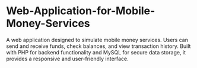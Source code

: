 # Web-Application-for-Mobile-Money-Services
A web application designed to simulate mobile money services. Users can send and receive funds, check balances, and view transaction history. Built with PHP for backend functionality and MySQL for secure data storage, it provides a responsive and user-friendly interface.
